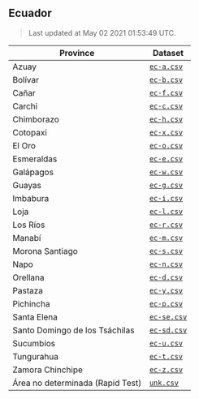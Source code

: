 ## Ecuador

> Last updated at May 02 2021 01:53:49 UTC.


| Province | Dataset |
| -------- | ------- |
| Azuay | [`ec-a.csv`](ec-a.csv) |
| Bolívar | [`ec-b.csv`](ec-b.csv) |
| Cañar | [`ec-f.csv`](ec-f.csv) |
| Carchi | [`ec-c.csv`](ec-c.csv) |
| Chimborazo | [`ec-h.csv`](ec-h.csv) |
| Cotopaxi | [`ec-x.csv`](ec-x.csv) |
| El Oro | [`ec-o.csv`](ec-o.csv) |
| Esmeraldas | [`ec-e.csv`](ec-e.csv) |
| Galápagos | [`ec-w.csv`](ec-w.csv) |
| Guayas | [`ec-g.csv`](ec-g.csv) |
| Imbabura | [`ec-i.csv`](ec-i.csv) |
| Loja | [`ec-l.csv`](ec-l.csv) |
| Los Ríos | [`ec-r.csv`](ec-r.csv) |
| Manabí | [`ec-m.csv`](ec-m.csv) |
| Morona Santiago | [`ec-s.csv`](ec-s.csv) |
| Napo | [`ec-n.csv`](ec-n.csv) |
| Orellana | [`ec-d.csv`](ec-d.csv) |
| Pastaza | [`ec-y.csv`](ec-y.csv) |
| Pichincha | [`ec-p.csv`](ec-p.csv) |
| Santa Elena | [`ec-se.csv`](ec-se.csv) |
| Santo Domingo de los Tsáchilas | [`ec-sd.csv`](ec-sd.csv) |
| Sucumbíos | [`ec-u.csv`](ec-u.csv) |
| Tungurahua | [`ec-t.csv`](ec-t.csv) |
| Zamora Chinchipe | [`ec-z.csv`](ec-z.csv) |
| Área no determinada (Rapid Test) | [`unk.csv`](unk.csv) |

